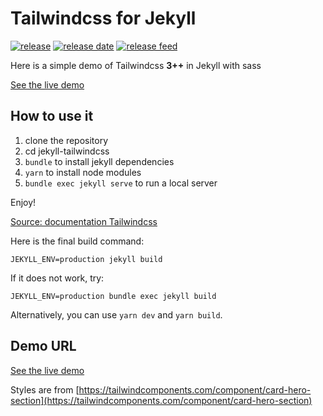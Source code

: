 # Tailwindcss for Jekyll

[![release](https://img.shields.io/github/release/jmau111/jekyll-tailwindcss.svg)](https://github.com/jmau111//jekyll-tailwindcss/releases/latest)
[![release date](https://img.shields.io/github/release-date/jmau111/jekyll-tailwindcss.svg)](https://github.com/jmau111/jekyll-tailwindcss/releases)
[![release feed](https://img.shields.io/badge/release-feed-yellow)](https://github.com/jmau111/jekyll-tailwindcss/releases.atom)

Here is a simple demo of Tailwindcss **3++** in Jekyll with sass

[See the live demo](https://demos.julien-maury.dev/jekyll-tailwindcss/)

## How to use it

1. clone the repository
2. cd jekyll-tailwindcss
3. `bundle` to install jekyll dependencies
4. `yarn` to install node modules
5. `bundle exec jekyll serve` to run a local server

Enjoy!

[Source: documentation Tailwindcss](https://tailwindcss.com)

Here is the final build command:

```
JEKYLL_ENV=production jekyll build
```

If it does not work, try:

```
JEKYLL_ENV=production bundle exec jekyll build
```

Alternatively, you can use `yarn dev` and `yarn build`.

## Demo URL

[See the live demo](https://demos.julien-maury.dev/jekyll-tailwindcss/)

Styles are from [https://tailwindcomponents.com/component/card-hero-section](https://tailwindcomponents.com/component/card-hero-section)
